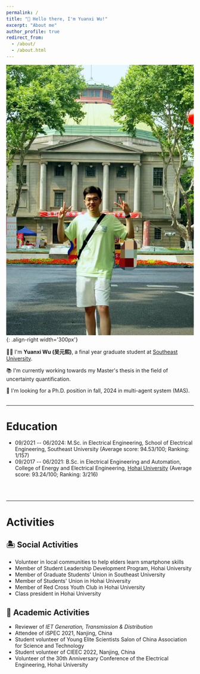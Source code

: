 ```yaml
---
permalink: /
title: "👋 Hello there, I'm Yuanxi Wu!"
excerpt: "About me"
author_profile: true
redirect_from: 
  - /about/
  - /about.html
---
```


![Illustration of combining vision and language modalities](/images/image_to_text.png){: .align-right width='300px'}

👨‍🎓 I'm **Yuanxi Wu (吴元熙)**, a final year graduate student at [Southeast University](https://www.seu.edu.cn/english/main.htm).

📚 I'm currently working towards my Master's thesis in the field of uncertainty quantification.

📡 I'm looking for a Ph.D. position in fall, 2024 in multi-agent system (MAS).
<br/>
<br/>

---

# Education

- 09/2021 -- 06/2024: M.Sc. in Electrical Engineering, School of Electrical Engineering, Southeast University (Average score: 94.53/100; Ranking: 1/157) 
- 09/2017 -- 06/2021: B.Sc. in Electrical Engineering and Automation, College of Energy and Electrical Engineering, [Hohai University](https://en.hhu.edu.cn/) (Average score: 93.24/100; Ranking: 3/216)
<br/>
<br/>

---

# Activities
## 🏝️ Social Activities

- Volunteer in local communities to help elders learn smartphone skills
- Member of Student Leadership Development Program, Hohai University
- Member of Graduate Students' Union in Southeast University
- Member of Students' Union in Hohai University
- Member of Red Cross Youth Club in Hohai University
- Class president in Hohai University 

## 📜 Academic Activities

- Reviewer of *IET Generation, Transmission & Distribution*
- Attendee of iSPEC 2021, Nanjing, China
- Student volunteer of Young Elite Scientists Salon of China Association for Science and Technology
- Student volunteer of CIEEC 2022, Nanjing, China
- Volunteer of the 30th Anniversary Conference of the Electrical Engineering, Hohai University